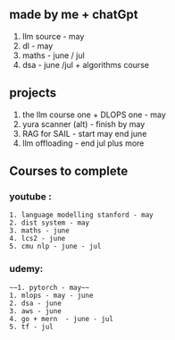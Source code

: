 ## made by me + chatGpt
1.  llm source - may
2.  dl - may
3. maths - june / jul
4. dsa - june /jul + algorithms course

## projects

1. the llm course one + DLOPS one  - may
2. yura scanner (alt) - finish by may
3. RAG for SAIL - start may end june
4. llm offloading - end jul plus more


## Courses to complete

### youtube :
	1. language modelling stanford - may
	2. dist system - may
	3. maths - june
	4. lcs2 - june
	5. cmu nlp - june - jul

### udemy:
	~~1. pytorch - may~~
	1. mlops - may - june
	2. dsa - june
	3. aws - june
	4. go + mern  - june - jul
	5. tf - jul
	
